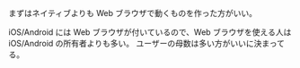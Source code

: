 まずはネイティブよりも Web ブラウザで動くものを作った方がいい。

iOS/Android には Web ブラウザが付いているので、Web ブラウザを使える人は iOS/Android の所有者よりも多い。
ユーザーの母数は多い方がいいに決まってる。
